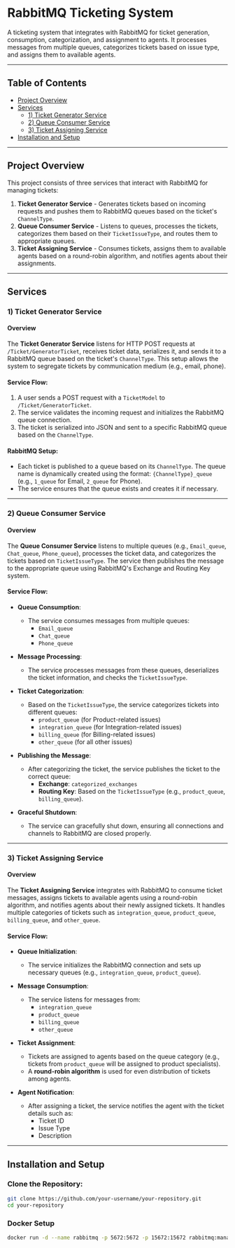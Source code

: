 # RabbitMQ Ticketing System

A ticketing system that integrates with RabbitMQ for ticket generation, consumption, categorization, and assignment to agents. It processes messages from multiple queues, categorizes tickets based on issue type, and assigns them to available agents.

---

## Table of Contents

- [Project Overview](#project-overview)
- [Services](#services)
  - [1) Ticket Generator Service](#1-ticket-generator-service)
  - [2) Queue Consumer Service](#2-queue-consumer-service)
  - [3) Ticket Assigning Service](#3-ticket-assigning-service)
- [Installation and Setup](#installation-and-setup)

---

## Project Overview

This project consists of three services that interact with RabbitMQ for managing tickets:

1. **Ticket Generator Service** - Generates tickets based on incoming requests and pushes them to RabbitMQ queues based on the ticket's `ChannelType`.
2. **Queue Consumer Service** - Listens to queues, processes the tickets, categorizes them based on their `TicketIssueType`, and routes them to appropriate queues.
3. **Ticket Assigning Service** - Consumes tickets, assigns them to available agents based on a round-robin algorithm, and notifies agents about their assignments.

---

## Services

### 1) Ticket Generator Service

#### Overview

The **Ticket Generator Service** listens for HTTP POST requests at `/Ticket/GeneratorTicket`, receives ticket data, serializes it, and sends it to a RabbitMQ queue based on the ticket's `ChannelType`. This setup allows the system to segregate tickets by communication medium (e.g., email, phone).

#### Service Flow:
1. A user sends a POST request with a `TicketModel` to `/Ticket/GeneratorTicket`.
2. The service validates the incoming request and initializes the RabbitMQ queue connection.
3. The ticket is serialized into JSON and sent to a specific RabbitMQ queue based on the `ChannelType`.

#### RabbitMQ Setup:
- Each ticket is published to a queue based on its `ChannelType`. The queue name is dynamically created using the format: `{ChannelType}_queue` (e.g., `1_queue` for Email, `2_queue` for Phone).
- The service ensures that the queue exists and creates it if necessary.

---

### 2) Queue Consumer Service

#### Overview

The **Queue Consumer Service** listens to multiple queues (e.g., `Email_queue`, `Chat_queue`, `Phone_queue`), processes the ticket data, and categorizes the tickets based on `TicketIssueType`. The service then publishes the message to the appropriate queue using RabbitMQ's Exchange and Routing Key system.

#### Service Flow:

- **Queue Consumption**:
    - The service consumes messages from multiple queues:
      - `Email_queue`
      - `Chat_queue`
      - `Phone_queue`

- **Message Processing**:
    - The service processes messages from these queues, deserializes the ticket information, and checks the `TicketIssueType`.

- **Ticket Categorization**:
    - Based on the `TicketIssueType`, the service categorizes tickets into different queues:
      - `product_queue` (for Product-related issues)
      - `integration_queue` (for Integration-related issues)
      - `billing_queue` (for Billing-related issues)
      - `other_queue` (for all other issues)

- **Publishing the Message**:
    - After categorizing the ticket, the service publishes the ticket to the correct queue:
      - **Exchange**: `categorized_exchanges`
      - **Routing Key**: Based on the `TicketIssueType` (e.g., `product_queue`, `billing_queue`).

- **Graceful Shutdown**:
    - The service can gracefully shut down, ensuring all connections and channels to RabbitMQ are closed properly.

---

### 3) Ticket Assigning Service

#### Overview

The **Ticket Assigning Service** integrates with RabbitMQ to consume ticket messages, assigns tickets to available agents using a round-robin algorithm, and notifies agents about their newly assigned tickets. It handles multiple categories of tickets such as `integration_queue`, `product_queue`, `billing_queue`, and `other_queue`.

#### Service Flow:

- **Queue Initialization**:
    - The service initializes the RabbitMQ connection and sets up necessary queues (e.g., `integration_queue`, `product_queue`).

- **Message Consumption**:
    - The service listens for messages from:
      - `integration_queue`
      - `product_queue`
      - `billing_queue`
      - `other_queue`

- **Ticket Assignment**:
    - Tickets are assigned to agents based on the queue category (e.g., tickets from `product_queue` will be assigned to product specialists).
    - A **round-robin algorithm** is used for even distribution of tickets among agents.

- **Agent Notification**:
    - After assigning a ticket, the service notifies the agent with the ticket details such as:
      - Ticket ID
      - Issue Type
      - Description

---

## Installation and Setup

### Clone the Repository:

```bash
git clone https://github.com/your-username/your-repository.git
cd your-repository
```

### Docker Setup
``` bash
docker run -d --name rabbitmq -p 5672:5672 -p 15672:15672 rabbitmq:management
```


